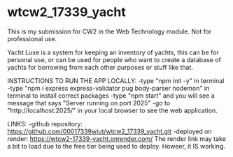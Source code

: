 # wtcw2_17339_yacht

This is my submission for CW2 in the Web Technology module. Not for professional use.

Yacht Luxe is a system for keeping an inventory of yachts, this can be for personal use, or can be used for people who want to create a database of yachts for borrowing from each other purposes or stuff like that. 

INSTRUCTIONS TO RUN THE APP LOCALLY:
-type "npm init -y" in terminal
-type "npm i express express-validator pug body-parser nodemon" in terminal to install correct packages
-type "npm start" and you will see a message that says "Server running on port 2025"
-go to "http://localhost:2025/" in your local browser to see the web application.

LINKS:
-github repository: https://github.com/00017339wiut/wtcw2_17339_yacht.git 
-deployed on render: https://wtcw2-17339-yacht.onrender.com/ 
The render link may take a bit to load due to the free tier being used to deploy. Howeer, it IS working. 